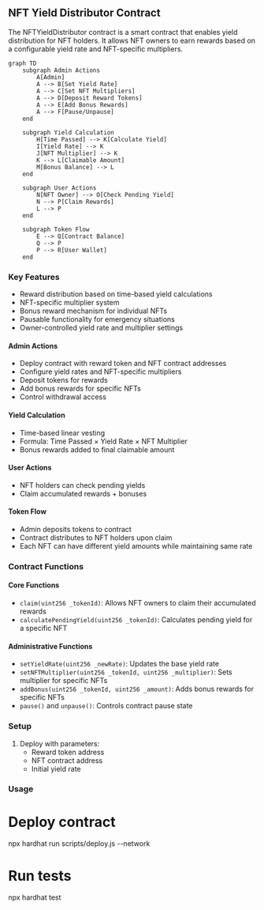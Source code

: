 ## NFT Yield Distributor Contract

The NFTYieldDistributor contract is a smart contract that enables yield distribution for NFT holders. It allows NFT owners to earn rewards based on a configurable yield rate and NFT-specific multipliers.

```mermaid
graph TD
    subgraph Admin Actions
        A[Admin]
        A --> B[Set Yield Rate]
        A --> C[Set NFT Multipliers]
        A --> D[Deposit Reward Tokens]
        A --> E[Add Bonus Rewards]
        A --> F[Pause/Unpause]
    end

    subgraph Yield Calculation
        H[Time Passed] --> K[Calculate Yield]
        I[Yield Rate] --> K
        J[NFT Multiplier] --> K
        K --> L[Claimable Amount]
        M[Bonus Balance] --> L
    end

    subgraph User Actions
        N[NFT Owner] --> O[Check Pending Yield]
        N --> P[Claim Rewards]
        L --> P
    end

    subgraph Token Flow
        E --> Q[Contract Balance]
        Q --> P
        P --> R[User Wallet]
    end
```

### Key Features

- Reward distribution based on time-based yield calculations
- NFT-specific multiplier system
- Bonus reward mechanism for individual NFTs
- Pausable functionality for emergency situations
- Owner-controlled yield rate and multiplier settings

#### Admin Actions

- Deploy contract with reward token and NFT contract addresses
- Configure yield rates and NFT-specific multipliers
- Deposit tokens for rewards
- Add bonus rewards for specific NFTs
- Control withdrawal access

#### Yield Calculation

- Time-based linear vesting
- Formula: Time Passed × Yield Rate × NFT Multiplier
- Bonus rewards added to final claimable amount

#### User Actions

- NFT holders can check pending yields
- Claim accumulated rewards + bonuses

#### Token Flow

- Admin deposits tokens to contract
- Contract distributes to NFT holders upon claim
- Each NFT can have different yield amounts while maintaining same rate

### Contract Functions

#### Core Functions
- `claim(uint256 _tokenId)`: Allows NFT owners to claim their accumulated rewards
- `calculatePendingYield(uint256 _tokenId)`: Calculates pending yield for a specific NFT

#### Administrative Functions
- `setYieldRate(uint256 _newRate)`: Updates the base yield rate
- `setNFTMultiplier(uint256 _tokenId, uint256 _multiplier)`: Sets multiplier for specific NFTs
- `addBonus(uint256 _tokenId, uint256 _amount)`: Adds bonus rewards for specific NFTs
- `pause()` and `unpause()`: Controls contract pause state

### Setup

1. Deploy with parameters:
   - Reward token address
   - NFT contract address
   - Initial yield rate

### Usage


# Deploy contract
npx hardhat run scripts/deploy.js --network <your-network>

# Run tests
npx hardhat test



